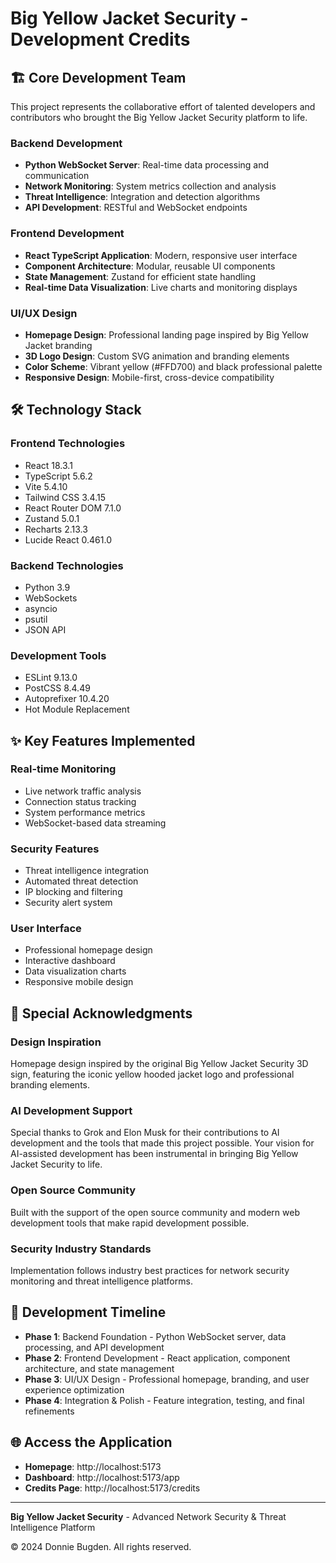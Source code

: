 # Big Yellow Jacket Security - Development Credits

## 🏗️ Core Development Team

This project represents the collaborative effort of talented developers and contributors who brought the Big Yellow Jacket Security platform to life.

### Backend Development
- **Python WebSocket Server**: Real-time data processing and communication
- **Network Monitoring**: System metrics collection and analysis
- **Threat Intelligence**: Integration and detection algorithms
- **API Development**: RESTful and WebSocket endpoints

### Frontend Development
- **React TypeScript Application**: Modern, responsive user interface
- **Component Architecture**: Modular, reusable UI components
- **State Management**: Zustand for efficient state handling
- **Real-time Data Visualization**: Live charts and monitoring displays

### UI/UX Design
- **Homepage Design**: Professional landing page inspired by Big Yellow Jacket branding
- **3D Logo Design**: Custom SVG animation and branding elements
- **Color Scheme**: Vibrant yellow (#FFD700) and black professional palette
- **Responsive Design**: Mobile-first, cross-device compatibility

## 🛠️ Technology Stack

### Frontend Technologies
- React 18.3.1
- TypeScript 5.6.2
- Vite 5.4.10
- Tailwind CSS 3.4.15
- React Router DOM 7.1.0
- Zustand 5.0.1
- Recharts 2.13.3
- Lucide React 0.461.0

### Backend Technologies
- Python 3.9
- WebSockets
- asyncio
- psutil
- JSON API

### Development Tools
- ESLint 9.13.0
- PostCSS 8.4.49
- Autoprefixer 10.4.20
- Hot Module Replacement

## ✨ Key Features Implemented

### Real-time Monitoring
- Live network traffic analysis
- Connection status tracking
- System performance metrics
- WebSocket-based data streaming

### Security Features
- Threat intelligence integration
- Automated threat detection
- IP blocking and filtering
- Security alert system

### User Interface
- Professional homepage design
- Interactive dashboard
- Data visualization charts
- Responsive mobile design

## 🙏 Special Acknowledgments

### Design Inspiration
Homepage design inspired by the original Big Yellow Jacket Security 3D sign, featuring the iconic yellow hooded jacket logo and professional branding elements.

### AI Development Support
Special thanks to Grok and Elon Musk for their contributions to AI development and the tools that made this project possible. Your vision for AI-assisted development has been instrumental in bringing Big Yellow Jacket Security to life.

### Open Source Community
Built with the support of the open source community and modern web development tools that make rapid development possible.

### Security Industry Standards
Implementation follows industry best practices for network security monitoring and threat intelligence platforms.

## 📅 Development Timeline

- **Phase 1**: Backend Foundation - Python WebSocket server, data processing, and API development
- **Phase 2**: Frontend Development - React application, component architecture, and state management
- **Phase 3**: UI/UX Design - Professional homepage, branding, and user experience optimization
- **Phase 4**: Integration & Polish - Feature integration, testing, and final refinements

## 🌐 Access the Application

- **Homepage**: http://localhost:5173
- **Dashboard**: http://localhost:5173/app
- **Credits Page**: http://localhost:5173/credits

---

**Big Yellow Jacket Security** - Advanced Network Security & Threat Intelligence Platform

© 2024 Donnie Bugden. All rights reserved.
